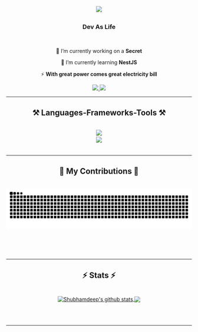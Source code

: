 <h1 align="center">
    <img src="https://readme-typing-svg.herokuapp.com/?font=Righteous&size=35&center=true&vCenter=true&width=500&height=70&duration=4000&lines=Welcome!+👋;+I'm+Jean+Andrade!;" />
</h1>

<h3 align="center">Dev As Life</h3>

<br/>

<div align="center">
 
 🔭 I’m currently working on a **Secret**
 
 🌱 I’m currently learning **NestJS**

⚡ **With great power comes great electricity bill**

 </div>
 
<div align="center"> 
  <a href="mailto:jeancarlos.av0@gmail.com">
    <img src="https://img.shields.io/badge/Gmail-333333?style=for-the-badge&logo=gmail&logoColor=red" />
  </a>
  <a href="https://www.linkedin.com/in/jean-andrade-heiwa/" target="_blank">
    <img src="https://img.shields.io/badge/LinkedIn-0077B5?style=for-the-badge&logo=linkedin&logoColor=white" target="_blank" />
  </a>
</div>

 <hr/>
 
<h2 align="center">⚒️ Languages-Frameworks-Tools ⚒️</h2>
<br/>
<div align="center">
    <img src="https://skillicons.dev/icons?i=next,prisma,python,cs,tailwindcss,mysql,ts,js" /><br>
    <img src="https://skillicons.dev/icons?i=linux,github,git,vscode,googlecloud,figma,visualstudio" />
</div>

<br/>
<hr/>

<div align="center">
  <h2>🐍 My Contributions 🐍</h2>
  <br>
  <img alt="snake eating my contributions" src="https://raw.githubusercontent.com/jeandeandrade/jeandeandrade/output/github-contribution-grid-snake-dark.svg" />
  
  <br/><br/><br/>
</div>

<hr/>

<h2 align="center">⚡ Stats ⚡</h2>
<br>
<div align=center>
  <a href="https://github.com/jeandeandrade">
 <img align="center" src="https://github-readme-stats.vercel.app/api?username=jeandeandrade&show_icons=true&theme=dark&line_height=27" alt="Shubhamdeep's github stats"/>
</a>
<a href="https://github.com/jeandeandrade">
  <img align="center" src="https://github-readme-stats.vercel.app/api/top-langs/?username=jeandeandrade&theme=dark&hide_langs_below=1" />
</a>

</div>

<br/><br/>

<hr/>

<br/>

